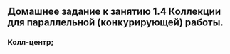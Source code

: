 ## Домашнее задание к занятию 1.4 Коллекции для параллельной (конкурирующей) работы.
### Колл-центр;